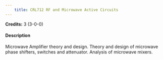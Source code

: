 ```yaml
---
    title: CRL712 RF and Microwave Active Circuits
---
```

**Credits:** 3 (3-0-0)



#### Description 
Microwave Amplifier theory and design. Theory and design of microwave phase shifters, switches and attenuator. Analysis of microwave mixers.
